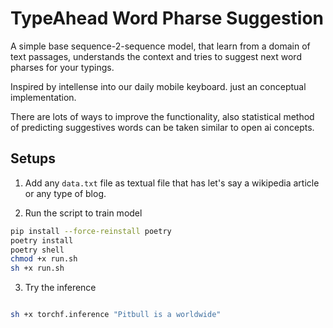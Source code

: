 # TypeAhead Word Pharse Suggestion

A simple base sequence-2-sequence model, that learn from a domain of text passages, understands the context and tries to suggest next word pharses for your typings.

Inspired by intellense into our daily mobile keyboard. just an conceptual implementation.

There are lots of ways to improve the functionality, also statistical method of predicting suggestives words can be taken similar to open ai concepts.

## Setups

1. Add any `data.txt` file as textual file that has let's say a wikipedia article or any type of blog.

2. Run the script to train model
```bash
pip install --force-reinstall poetry
poetry install
poetry shell
chmod +x run.sh
sh +x run.sh
```

3. Try the inference
```bash

sh +x torchf.inference "Pitbull is a worldwide"
```
